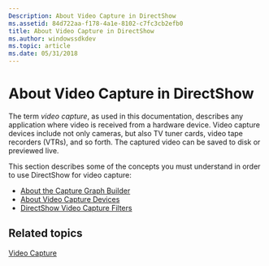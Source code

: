 ```yaml
---
Description: About Video Capture in DirectShow
ms.assetid: 84d722aa-f178-4a1e-8102-c7fc3cb2efb0
title: About Video Capture in DirectShow
ms.author: windowssdkdev
ms.topic: article
ms.date: 05/31/2018
---
```


# About Video Capture in DirectShow

The term *video capture*, as used in this documentation, describes any application where video is received from a hardware device. Video capture devices include not only cameras, but also TV tuner cards, video tape recorders (VTRs), and so forth. The captured video can be saved to disk or previewed live.

This section describes some of the concepts you must understand in order to use DirectShow for video capture:

-   [About the Capture Graph Builder](about-the-capture-graph-builder.md)
-   [About Video Capture Devices](about-video-capture-devices.md)
-   [DirectShow Video Capture Filters](directshow-video-capture-filters.md)

## Related topics

<dl> <dt>

[Video Capture](video-capture.md)
</dt> </dl>

 

 



